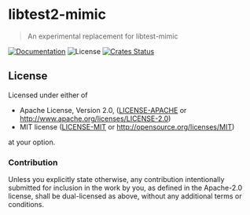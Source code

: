 # libtest2-mimic

> An experimental replacement for libtest-mimic

[![Documentation](https://img.shields.io/badge/docs-master-blue.svg)][Documentation]
![License](https://img.shields.io/crates/l/libtest2-mimic.svg)
[![Crates Status](https://img.shields.io/crates/v/libtest2-mimic.svg)](https://crates.io/crates/libtest2-mimic)

## License

Licensed under either of

* Apache License, Version 2.0, ([LICENSE-APACHE](LICENSE-APACHE) or <http://www.apache.org/licenses/LICENSE-2.0>)
* MIT license ([LICENSE-MIT](LICENSE-MIT) or <http://opensource.org/licenses/MIT>)

at your option.

### Contribution

Unless you explicitly state otherwise, any contribution intentionally
submitted for inclusion in the work by you, as defined in the Apache-2.0
license, shall be dual-licensed as above, without any additional terms or
conditions.

[Crates.io]: https://crates.io/crates/libtest2-mimic
[Documentation]: https://docs.rs/libtest2-mimic
